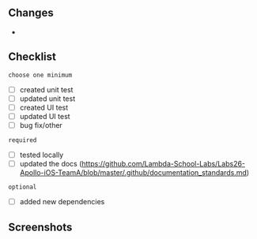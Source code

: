 ## Changes
-

## Checklist
`choose one minimum`
- [ ] created unit test
- [ ] updated unit test
- [ ] created UI test
- [ ] updated UI test
- [ ] bug fix/other

`required`
- [ ] tested locally
- [ ] updated the docs (https://github.com/Lambda-School-Labs/Labs26-Apollo-iOS-TeamA/blob/master/.github/documentation_standards.md)

`optional`
- [ ] added new dependencies


## Screenshots

